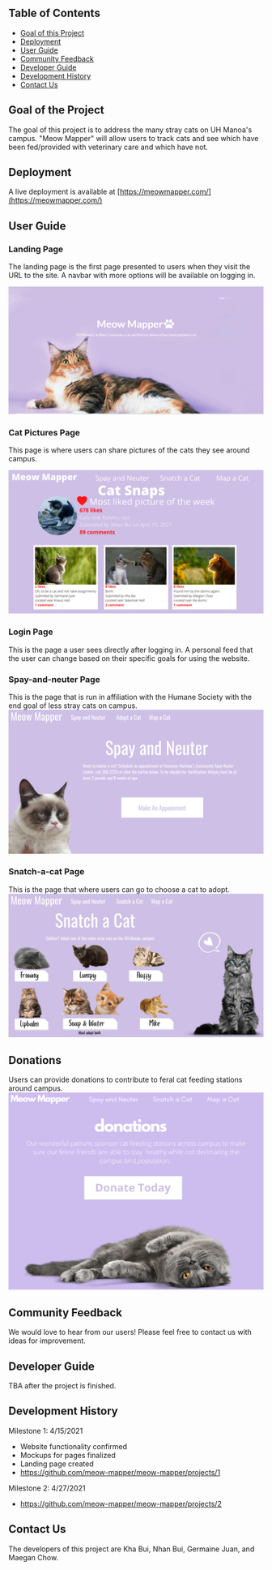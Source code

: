 ## Table of Contents

* [Goal of this Project](#goal-of-this-project)
* [Deployment](#deployment)
* [User Guide](#user-guide)
* [Community Feedback](#community-feedback)
* [Developer Guide](#developer-guide)
* [Development History](#development-history)
* [Contact Us](#contact-us)

## Goal of the Project

The goal of this project is to address the many stray cats on UH Manoa's campus. "Meow Mapper" will allow users to track cats and see which have been fed/provided with veterinary care and which have not. 


## Deployment

A live deployment is available at [https://meowmapper.com/](https://meowmapper.com/)


## User Guide

### Landing Page

The landing page is the first page presented to users when they visit the URL to the site. A navbar with more options will be available on logging in. 

![](Images/landingNew.PNG)


### Cat Pictures Page

This page is where users can share pictures of the cats they see around campus. 

![](Images/cat-snaps-mockup.png)

### Login Page

This is the page a user sees directly after logging in. A personal feed that the user can change based on their specific goals for using the website.

### Spay-and-neuter Page

This is the page that is run in affiliation with the Humane Society with the end goal of less stray cats on campus. 
![](Images/Neuter.png)

### Snatch-a-cat Page

This is the page that where users can go to choose a cat to adopt. 
![](Images/Snatch.png)

## Donations

Users can provide donations to contribute to feral cat feeding stations around campus.
![](Images/Donate.png)

## Community Feedback

We would love to hear from our users! Please feel free to contact us with ideas for improvement. 


## Developer Guide

TBA after the project is finished.


## Development History

Milestone 1: 4/15/2021
- Website functionality confirmed
- Mockups for pages finalized
- Landing page created
- https://github.com/meow-mapper/meow-mapper/projects/1


Milestone 2: 4/27/2021
- https://github.com/meow-mapper/meow-mapper/projects/2


## Contact Us

The developers of this project are Kha Bui, Nhan Bui, Germaine Juan, and Maegan Chow.


